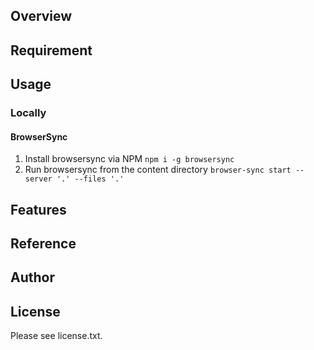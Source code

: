 ## Overview


## Requirement


## Usage

### Locally

#### BrowserSync

1. Install browsersync via NPM `npm i -g browsersync`
2. Run browsersync from the content directory `browser-sync start --server '.' --files '.'`

## Features


## Reference


## Author


## License

Please see license.txt.
